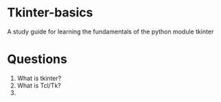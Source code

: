 # Tkinter-basics
A study guide for learning the fundamentals of the python module tkinter

# Questions
1. What is tkinter?
2. What is Tcl/Tk?
3. 
